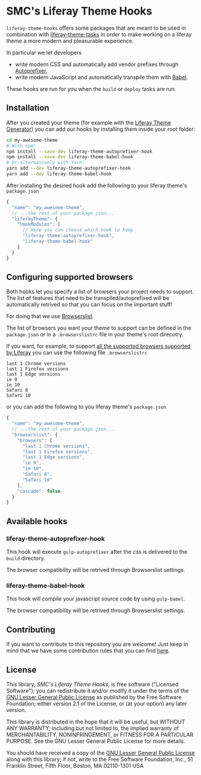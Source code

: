 # SMC's Liferay Theme Hooks

`liferay-theme-hooks` offers some packages that are meant to be used in combination with [liferay-theme-tasks](https://github.com/liferay/liferay-theme-tasks) in order to make working on a liferay theme a more modern and pleasurable experience.

In particular we let developers

- write modern CSS and automatically add vendor prefixes through [Autoprefixer](https://github.com/postcss/autoprefixer),
- write modern JavaScript and automatically transpile them with [Babel](https://babeljs.io/).

These hooks are run for you when the `build` or `deploy` tasks are run.

## Installation

After you created your theme (for example with the [Liferay Theme Generator](https://github.com/liferay/generator-liferay-theme)) you can add our hooks by installing them inside your root folder:

```bash
cd my-awesome-theme
# With npm:
npm install --save-dev liferay-theme-autoprefixer-hook
npm install --save-dev liferay-theme-babel-hook
# Or alternatively with Yarn:
yarn add --dev liferay-theme-autoprefixer-hook
yarn add --dev liferay-theme-babel-hook
```

After installing the desired hook add the following to your liferay theme's `package.json`

```js
{
  "name": "my-awesome-theme",
  // ...the rest of your package.json...
  "liferayTheme": {
    "hookModules": [
      // Here you can choose which hook to keep
      "liferay-theme-autoprefixer-hook",
      "liferay-theme-babel-hook"
    ]
  }
}
```

## Configuring supported browsers

Both hooks let you specify a list of browsers your project needs to support.
The list of features that need to be transpiled/autoprefixed will be automatically retrived so that you can focus on the important stuff!

For doing that we use [Browserslist](https://github.com/browserslist/browserslist).

The list of browsers you want your theme to support can be defined in the `package.json` or in a `.browserslistrc` file in your theme's root direcotry.

If you want, for example, to support [all the supported browsers supported by Liferay](https://web.liferay.com/it/services/support/compatibility-matrix) you can use the following file `.browserslistrc`

```
last 1 Chrome versions
last 1 Firefox versions
last 1 Edge versions
ie 9
ie 10
Safari 8
Safari 10
```

or you can add the following to you liferay theme's `package.json`

```js
{
  "name": "my-awesome-theme",
  // ...the rest of your package.json...
  "browserslist": {
    "browsers": [
      "last 1 Chrome versions",
      "last 1 Firefox versions",
      "last 1 Edge versions",
      "ie 9",
      "ie 10",
      "Safari 8",
      "Safari 10"
    ],
    "cascade": false
  }
}
```

## Available hooks

### liferay-theme-autoprefixer-hook

This hook will execute `gulp-autoprefixer` after the css is delivered to the `build` directory.

The browser compatibility will be retrived through Browserslist settings.

### liferay-theme-babel-hook

This hook will compile your javascript source code by using `gulp-babel`.

The browser compatibility will be retrived through Browserslist settings.

## Contributing

If you want to contribute to this repository you are welcome! Just keep in mind that we have some contribution rules that you can find [here](./CONTRIBUTING.md).

## License

This library, *SMC's Liferay Theme Hooks*, is free software ("Licensed
Software"); you can redistribute it and/or modify it under the terms of the [GNU
Lesser General Public License](http://www.gnu.org/licenses/lgpl-2.1.html) as
published by the Free Software Foundation; either version 2.1 of the License, or
(at your option) any later version.

This library is distributed in the hope that it will be useful, but WITHOUT ANY
WARRANTY; including but not limited to, the implied warranty of MERCHANTABILITY,
NONINFRINGEMENT, or FITNESS FOR A PARTICULAR PURPOSE. See the GNU Lesser General
Public License for more details.

You should have received a copy of the [GNU Lesser General Public
License](http://www.gnu.org/licenses/lgpl-2.1.html) along with this library; if
not, write to the Free Software Foundation, Inc., 51 Franklin Street, Fifth
Floor, Boston, MA 02110-1301 USA
